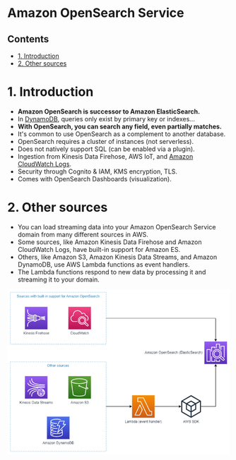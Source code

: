# Amazon OpenSearch Service <!-- omit in toc -->

## Contents <!-- omit in toc -->

- [1. Introduction](#1-introduction)
- [2. Other sources](#2-other-sources)

# 1. Introduction

- **Amazon OpenSearch is successor to Amazon ElasticSearch.**
- In [DynamoDB](/Database/Amazon%20DynamoDB.md), queries only exist by primary key or indexes...
- **With OpenSearch, you can search any field, even partially matches.**
- It's common to use OpenSearch as a complement to another database.
- OpenSearch requires a cluster of instances (not serverless).
- Does not natively support SQL (can be enabled via a plugin).
- Ingestion from Kinesis Data Firehose, AWS IoT, and [Amazon CloudWatch Logs](/Management%20&%20Governance/Amazon%20CloudWatch.md).
- Security through Cognito & IAM, KMS encryption, TLS.
- Comes with OpenSearch Dashboards (visualization).

# 2. Other sources

- You can load streaming data into your Amazon OpenSearch Service domain from many different sources in AWS.
- Some sources, like Amazon Kinesis Data Firehose and Amazon CloudWatch Logs, have built-in support for Amazon ES.
- Others, like Amazon S3, Amazon Kinesis Data Streams, and Amazon DynamoDB, use AWS Lambda functions as event handlers.
- The Lambda functions respond to new data by processing it and streaming it to your domain.

![Sources](/Images/AmazonOpenSearchOtherSources.png)
